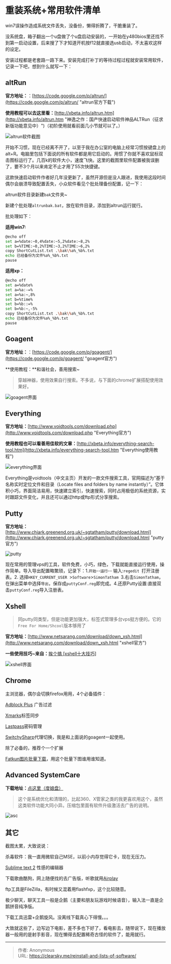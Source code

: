 # 重装系统+常用软件清单


win7误操作造成系统文件丢失，没备份，懒得折腾了，干脆重装了。

没系统盘，箱子翻出一个u盘做了个u盘启动安装的，一开始在y480bios里还找不到第一启动设置，后来搜了下才知道开机按f12就直接选usb启动，不太喜欢这样的设定。

安装过程都是老套路一路下来。安装完成打补丁的等待过程过程就安装常用软件，记录一下吧，想到什么就写一下：

## altRun

**官方地址：**：[https://code.google.com/p/altrun/](https://code.google.com/p/altrun/ "altrun官方下载")

**使用教程可以去这里看：**[http://xbeta.info/altrun.htm](http://xbeta.info/altrun.htm "神逸之作：国产快速启动软件神品ALTRun（征求新版功能意见中）")（初阶使用就看前面几小节就可以了。）


![altrun软件截图](3762873064.jpg "altrun软件截图")

开始不习惯，现在已经离不开了，以至于我在办公室的电脑上经常习惯按键盘上的alt+R。电脑里包括下面说的所有软件都是用它启动的。用惯了你就不喜欢鼠标双击图标运行了。几百k的软件大小，速度飞快。这里的截图里软件配置被我误删了，要不3个月以来肯定不止才用了55次快捷键。

这款快速启动软件作者好几年没更新了，虽然开源但是没人跟进，我使用这段时间偶尔会崩溃导致配置丢失，小众软件看见个批处理备份配置，记一下：

altrun软件目录新建`bak`文件夹~

新建个批处理`altrunbak.bat`，放在软件目录，添加到altrun运行就行。

 批处理如下：

**适用win7:**

```bash
@echo off
set a=%date:~0,4%date:~5,2%date:~8,2%
set b=%TIME:~0,2%TIME:~3,2%TIME:~6,2%
copy ShortCutList.txt .\bak\%a%_%b%.txt
echo 已经备份为文件%a%_%b%.txt
pause
```

**适用xp：**

```bash
@echo off
set a=%date%
set a=%a:-=%
set a=%a:~,8%
set b=%time%
set b=%b::=%
set b=%b:~,-5%
copy ShortCutList.txt .\bak\%a%_%b%.txt
echo 已经备份为文件%a%_%b%.txt
pause
```

## Goagent

**官方地址：**：[https://code.google.com/p/goagent/](https://code.google.com/p/goagent/ "goagent官方")

**使用教程：**和谐社会，善用搜索~

> 穿越神器，使用效果自行搜索。不多说，与下面的chrome扩展搭配使用效果好。

![goagent界面](4036187375.jpg "goagent界面")

## Everything

**官方地址：**[http://www.voidtools.com/download.php](http://www.voidtools.com/download.php "Everything官方")

**使用教程也可以看善用佳软的文章：**[http://xbeta.info/everything-search-tool.htm](http://xbeta.info/everything-search-tool.htm "Everything使用教程")

![everything界面](2759939440.jpg "everything界面")

Everything是voidtools（中文主页）开发的一款文件搜索工具，官网描述为“基于名称实时定位文件和目录（Locate files and folders by name instantly）”。它体积小巧，界面简洁易用，快速建立索引，快速搜索，同时占用极低的系统资源，实时跟踪文件变化，并且还可以通过http或ftp形式分享搜索。

## Putty

**官方地址：**[http://www.chiark.greenend.org.uk/~sgtatham/putty/download.html](http://www.chiark.greenend.org.uk/~sgtatham/putty/download.html "putty官方")

![putty](1795991079.jpg "putty")

现在常用的管理vps的工具，软件免费，小巧，绿色，下载就能直接运行使用，操作简单。导入导出配置略繁琐，记录下：1.`开始`--`运行`-- 输入:`regedit `打开注册表。2\. 选择`HKEY_CURRENT_USER `>`Software`>`SimonTatham `3.右击`SimonTatham`，在弹出菜单中选择`导出`，保存成`puttyConf.reg`即完成。4.还原Putty设置:直接双击`puttyConf.reg`导入注册表。

## Xshell

> 同putty同类型，但是功能更加强大，标签式管理多台vps挺方便的。它的`Free For Home/Shcool`版本够用了

**官方地址：**[http://www.netsarang.com/download/down_xsh.html](http://www.netsarang.com/download/down_xsh.html "xshell官方")

**一些使用技巧~来自：**[挨个搞 [xshell十大技巧]](http://actgod.com/archives/86/ "xshell十大技巧")

![xshell界面](584712105.jpg "xshell界面")

## Chrome

主浏览器，偶尔会切换firefox用用，4个必备插件：

[Adblock Plus](https://chrome.google.com/webstore/detail/adblock-plus/cfhdojbkjhnklbpkdaibdccddilifddb "Adblock Plus ") 广告过滤

[Xmarks](https://chrome.google.com/webstore/detail/xmarks-bookmark-sync/ajpgkpeckebdhofmmjfgcjjiiejpodla "Xmarks")标签同步

[Lastpass](https://chrome.google.com/webstore/detail/lastpass/hdokiejnpimakedhajhdlcegeplioahd "Lastpass")密码管理

[SwitchySharp](https://chrome.google.com/webstore/detail/proxy-switchysharp/dpplabbmogkhghncfbfdeeokoefdjegm "SwitchySharp")代理切换，我是和上面说的goagent一起使用。

除了必备的，推荐个一个扩展

[Fatkun图片批量下载](https://chrome.google.com/webstore/detail/fatkun-batch-download-ima/nnjjahlikiabnchcpehcpkdeckfgnohf "Fatkun图片批量下载")，用这个批量下图谁用谁知道。

## Advanced SystemCare

**下载地址：**[点这里（度娘盘）](http://pan.baidu.com/share/link?shareid=273054&amp;uk=2603305005 "Advanced SystemCare Pro v6.1.9.220 官方中文注册版(SN) TTRAR.Com.rar")

> 这个是系统优化和清理的，比起360、X管家之类的我更喜欢用这个，虽然这类软件功能大同小异。压缩包里面有软件升级激活去广告的说明。

![asc](2689783238.jpg "asc")

## 其它

截图太累，大致说说：

杀毒软件：我一直用微软自己MSE，以前小内存觉得它卡，现在无压力。

[Sublime text 2](http://www.sublimetext.com/2 "sublimetext下载页面") 性感的编辑器

下载歌曲酷狗，网上随便找的去广告版，听歌就用[Airplay](http://airplay3.com/ "airplay官方")

ftp工具是FileZilla，有时候又混着用flashfxp，这个比较随意。

极少聊天，聊天工具一般是企鹅（主要和朋友玩游戏时候语音），输入法一直是企鹅拼音纯净版。

下载工具迅雷+企鹅旋风。没离线下载真心下得慢。。。

大致就这些了，边写边下电影，差不多也下好了，看电影去，随带说下，现在播放器一般用的是射手影音，现在懒得去配置稀奇古怪的软件了，能用就行。


---

> 作者: Anonymous  
> URL: https://clearsky.me/reinstall-and-lists-of-software/  

